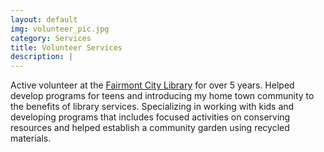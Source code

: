 ```yaml
---
layout: default
img: volunteer_pic.jpg
category: Services
title: Volunteer Services
description: |
---
```

<p>Active volunteer at the <a href="http://fairmontcitylibrary.org/" target="_blank">Fairmont City Library</a> for over 5 years. 
Helped develop programs for teens and introducing my home town community to the benefits of  
library services. Specializing in working with kids and developing programs that includes 
focused activities on conserving resources and helped establish a community garden using 
recycled materials.</p>

